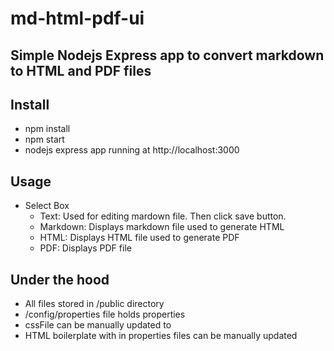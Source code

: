 # md-html-pdf-ui

## Simple Nodejs Express app to convert markdown to HTML and PDF files

## Install
 * npm install
 * npm start
 * nodejs express app running at http://localhost:3000

 ## Usage
 * Select Box
    * Text: Used for editing mardown file. Then click save button. 
    * Markdown:  Displays markdown file used to generate HTML
    * HTML: Displays HTML file used to generate PDF
    * PDF: Displays PDF file

## Under the hood
* All files stored in /public directory
* /config/properties file holds properties
* cssFile can be manually updated to
* HTML boilerplate with in properties files can be manually updated

